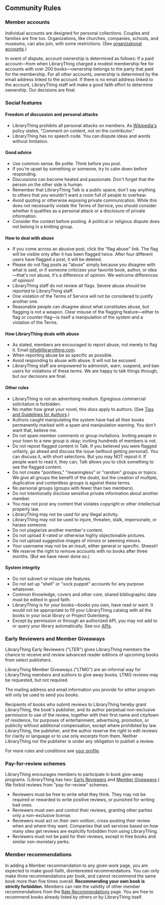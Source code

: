 Community Rules
---------------

### Member accounts

Individual accounts are designed for personal collections. Couples and families are fine too. Organizations, like churches, companies, schools, and museums, can also join, with some restrictions. (See [organizational accounts](https://www.librarything.com/organizations).)

In event of dispute, account ownership is determined as follows: If a paid account—from when LibraryThing charged a modest membership fee for accounts with over 200 books—ownership belongs to the party that paid for the membership. For all other accounts, ownership is determined by the email address linked to the account. If there is no email address linked to the account, LibraryThing staff will make a good faith effort to determine ownership. Our decisions are final.

### Social features

#### Freedom of discussion and personal attacks

*   LibraryThing prohibits all personal attacks on members. As [Wikipedia's](http://en.wikipedia.org/wiki/Wikipedia:No_personal_attacks) policy states, "Comment on content, not on the contributor."
*   LibraryThing has no speech code. You can dispute ideas and words without limitation.

#### Good advice

*   Use common sense. Be polite. Think before you post.
*   If you're upset by something or someone, try to calm down before responding.
*   Discussions can become heated and passionate. Don't forget that the person on the other side is human.
*   Remember that LibraryThing Talk is a public space; don't say anything to others that you wouldn't want a room full of people to overhear.
*   Avoid quoting or otherwise exposing private communication. While this does not necessarily violate the Terms of Service, you should consider whether it qualifies as a personal attack or a disclosure of private information.
*   Consider the context before posting. A political or religious dispute does not belong in a knitting group.

#### How to deal with abuse

*   If you come across an abusive post, click the "flag abuse" link. The flag will be visible only after it has been flagged twice. After four different users have flagged a post, it will be deleted.
*   Please do not flag posts as "abuse" simply because you disagree with what is said, or if someone criticizes your favorite book, author, or idea—that's not abuse, it's a difference of opinion. We welcome differences of opinion!
*   LibraryThing staff do not review all flags. Severe abuse should be reported to LibraryThing staff.
*   One violation of the Terms of Service will not be considered to justify another one.
*   Reasonable people can disagree about what constitutes abuse, but flagging is not a weapon. Clear misuse of the flagging feature—either to flag or counter-flag—is itself a manipulation of the system and a violation of the Terms.

#### How LibraryThing deals with abuse

*   As stated, members are encouraged to report abuse, not merely to flag it. Email info@librarything.com.
*   When reporting abuse be as specific as possible.
*   Avoid responding to abuse with abuse. It will not be excused.
*   LibraryThing staff are empowered to admonish, warn, suspend, and ban users for violations of these terms. We are happy to talk things through, but our decisions are final.

#### Other rules

*   LibraryThing is not an advertising medium. Egregious commercial solicitation is forbidden.
*   No matter how great your novel, this _does_ apply to authors. (See [Tips and Guidelines for Authors](http://www.librarything.com/about_authors.php).)
*   Authors caught manipulating the system have had all their books permanently marked with a spam and manipulation warning. You don't want that, believe me.
*   Do not spam member comments or group invitations. Inviting people in your town to a new group is okay; inviting hundreds of members is not.
*   Do not repost flagged content in Talk. If you believed you were flagged unfairly, go ahead and discuss the issue (without getting personal). You can discuss it, with short selections. But you may NOT repost it. If people want to read it, they can; Talk allows you to click something to see the flagged content.
*   Do not create "pointless," "meaningless" or "random" groups or topics. We give all groups the benefit of the doubt, but the creation of multiple, duplicative and contentless groups is against these terms.
*   No personal groups (groups with fewer than two members).
*   Do not intentionally disclose sensitive private information about another member.
*   You may not post any content that violates copyright or other intellectual property law.
*   LibraryThing may not be used for any illegal activity.
*   LibraryThing may not be used to injure, threaten, stalk, impersonate, or harass someone.
*   Do not plagiarize another member's content.
*   Do not upload X-rated or otherwise highly objectionable pictures.
*   Do not upload suggestive images of minors or seeming minors.
*   Your username may not be an insult, either general or specific. Sheesh!
*   We reserve the right to remove accounts with no books after three months. (But we have never done so.)

#### System integrity

*   Do not subvert or misuse site features.
*   Do not set up "shell" or "sock puppet" accounts for any purpose whatsover.
*   Common Knowledge, covers and other core, shared bibliographic data must be edited in good faith.
*   LibraryThing is for _your_ books—books you own, have read or want. It would not be appropriate to fill your LibraryThing catalog with all the books in your local library or Project Gutenberg.
*   Except by permission or through an authorized API, you may not add to or query your library automatically. See our [APIs](http://www.librarything.com/services/).

### Early Reviewers and Member Giveaways

LibraryThing Early Reviewers ("LTER") gives LibraryThing members the chance to receive and review advanced reader editions of upcoming books from select publishers.

LibraryThing Member Giveaways ("LTMG") are an informal way for LibraryThing members and authors to give away books. LTMG reviews may be requested, but not required.

The mailing address and email information you provide for either program will only be used to send you books.

Recipients of books who submit reviews to LibraryThing hereby grant LibraryThing, the book's publisher, and its author perpetual non-exclusive permission to use of the review, together with their first name and city/town of residence, for purposes of entertainment, advertising, promotion, or publicity without additional compensation, except where prohibited by law. LibraryThing, the publisher, and the author reserve the right to edit reviews for clarity or language or to use only excerpts from them. Neither LibraryThing nor the publisher is under any obligation to publish a review.

For more rules and conditions see [your profile](http://www.librarything.com/er/profile).

### Pay-for-review schemes

LibraryThing encourages members to participate in book give-away programs. (LibraryThing has two: [Early Reviewers](http://www.librarything.com/er/list) and [Member Giveaways](http://www.librarything.com/er/giveaway/list).) We forbid reviews from "pay-for-review" schemes.

*   Reviewers must be free to write what they think. They may not be required or rewarded to write positive reviews, or punished for writing bad ones.
*   Reviewers must own and control their reviews, granting other parties only a non-exclusive license.
*   Reviewers must act on their own volition, cross-posting their review when and where they want. Companies that sell services based on how many sites get reviews are explicitly forbidden from using LibraryThing.
*   Reviewers must not be paid for their reviews, except in free books and similar non-monetary perks.

### Member recommendations

In adding a Member recommendation to any given work page, you are expected to make good-faith, disinterested recommendations. You can only make three recommendations per book, and cannot recommend the same book more than five times overall. **Recommending your own book is strictly forbidden.** Members can rate the validity of other member recommendations from the [Rate Recommendations](http://www.librarything.com/profile_raterecommendations.php) page. You are free to recommend books already listed by others or by LibraryThing itself.